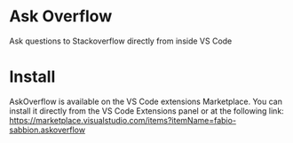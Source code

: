 # Ask Overflow

Ask questions to Stackoverflow directly from inside VS Code

# Install

AskOverflow is available on the VS Code extensions Marketplace.
You can install it directly from the VS Code Extensions panel or at the following link: https://marketplace.visualstudio.com/items?itemName=fabio-sabbion.askoverflow
